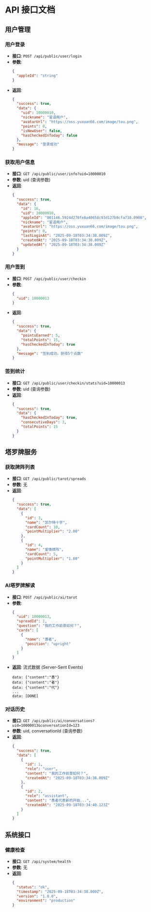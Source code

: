 # API 接口文档

## 用户管理

### 用户登录
- **接口**: `POST /api/public/user/login`
- **参数**: 
  ```json
  {
    "appleId": "string"
  }
  ```
- **返回**:
  ```json
  {
    "success": true,
    "data": {
      "uid": 10000010,
      "nickname": "星语用户",
      "avatarUrl": "https://oss.yuxuan66.com/image/tou.png",
      "points": 0,
      "isNewUser": false,
      "hasCheckedInToday": false
    },
    "message": "登录成功"
  }
  ```

### 获取用户信息
- **接口**: `GET /api/public/user/info?uid=10000010`
- **参数**: uid (查询参数)
- **返回**:
  ```json
  {
    "success": true,
    "data": {
      "id": 16,
      "uid": 10000010,
      "appleId": "001146.5924d270fe8a40658c93d127b9cfa710.0908",
      "nickname": "星语用户",
      "avatarUrl": "https://oss.yuxuan66.com/image/tou.png",
      "points": 0,
      "lastLoginAt": "2025-09-18T03:34:38.009Z",
      "createdAt": "2025-09-18T03:34:38.009Z",
      "updatedAt": "2025-09-18T03:34:38.009Z"
    }
  }
  ```

### 用户签到
- **接口**: `POST /api/public/user/checkin`
- **参数**:
  ```json
  {
    "uid": 10000013
  }
  ```
- **返回**:
  ```json
  {
    "success": true,
    "data": {
      "pointsEarned": 5,
      "totalPoints": 15,
      "hasCheckedInToday": true
    },
    "message": "签到成功，获得5个点数"
  }
  ```

### 签到统计
- **接口**: `GET /api/public/user/checkin/stats?uid=10000013`
- **参数**: uid (查询参数)
- **返回**:
  ```json
  {
    "success": true,
    "data": {
      "hasCheckedInToday": true,
      "consecutiveDays": 3,
      "totalPoints": 15
    }
  }
  ```

## 塔罗牌服务

### 获取牌阵列表
- **接口**: `GET /api/public/tarot/spreads`
- **参数**: 无
- **返回**:
  ```json
  {
    "success": true,
    "data": [
      {
        "id": 3,
        "name": "凯尔特十字",
        "cardCount": 10,
        "pointMultiplier": "2.00"
      },
      {
        "id": 4,
        "name": "爱情牌阵",
        "cardCount": 5,
        "pointMultiplier": "1.80"
      }
    ]
  }
  ```

### AI塔罗牌解读
- **接口**: `POST /api/public/ai/tarot`
- **参数**:
  ```json
  {
    "uid": 10000013,
    "spreadId": 1,
    "question": "我的工作前景如何？",
    "cards": [
      {
        "name": "愚者",
        "position": "upright"
      }
    ]
  }
  ```
- **返回**: 流式数据 (Server-Sent Events)
  ```
  data: {"content":"愚"}
  data: {"content":"者"}
  data: {"content":"代"}
  ...
  data: [DONE]
  ```

### 对话历史
- **接口**: `GET /api/public/ai/conversations?uid=10000013&conversationId=123`
- **参数**: uid, conversationId (查询参数)
- **返回**:
  ```json
  {
    "success": true,
    "data": [
      {
        "id": 1,
        "role": "user",
        "content": "我的工作前景如何？",
        "createdAt": "2025-09-18T03:34:38.009Z"
      },
      {
        "id": 2,
        "role": "assistant",
        "content": "愚者代表新的开始...",
        "createdAt": "2025-09-18T03:34:40.123Z"
      }
    ]
  }
  ```

## 系统接口

### 健康检查
- **接口**: `GET /api/system/health`
- **参数**: 无
- **返回**:
  ```json
  {
    "status": "ok",
    "timestamp": "2025-09-18T03:34:38.009Z",
    "version": "1.0.0",
    "environment": "production"
  }
  ```